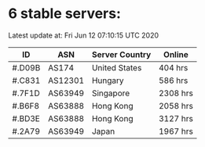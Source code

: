 # 6 stable servers:

Latest update at: Fri Jun 12 07:10:15 UTC 2020

| ID | ASN | Server Country | Online |
| -- | --- | -------------- | ------ |
| #.D09B | AS174 | United States | 404 hrs |
| #.C831 | AS12301 | Hungary | 586 hrs |
| #.7F1D | AS63949 | Singapore | 2308 hrs |
| #.B6F8 | AS63888 | Hong Kong | 2058 hrs |
| #.BD3E | AS63888 | Hong Kong | 3127 hrs |
| #.2A79 | AS63949 | Japan | 1967 hrs |

